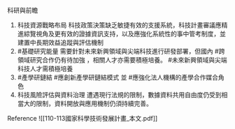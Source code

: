 科研與前瞻
1. 科技資源戰略布局
    科技政策決策缺乏敏捷有效的支援系統，科技計畫審議應精進綜覽視角及更有效的證據資訊支持，以及應強化系統性的事中管考制度，並建置中長期效益追蹤與評估機制
2.  #基礎研究能量
    需要針對未來新興領域與尖端科技進行研發部署，但國內 #跨領域研究合作仍有待加強 ，相關人才亦需要積極培養。 #未來新興領域與尖端科技人才需積極培養
3.   #產學研鏈結
    #應創新產學研鏈結模式 並 #應強化法人機構的產學合作媒合角色
4. 科技風險評估與資料治理
    遭遇現行法規的限制，數據資料共用自由度仍受到相當大的限制，資料開放與應用機制仍須持續完善。
	
Reference
![[110-113國家科學技術發展計畫_本文.pdf]]
